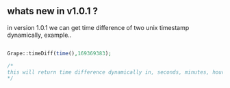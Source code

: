 ## whats new in v1.0.1 ?
in version 1.0.1 we can get time difference of two unix timestamp dynamically, example..

```php

Grape::timeDiff(time(),169369383);

/*
this will return time difference dynamically in, seconds, minutes, hour's and days, example (13 seconds, 2 minutes, 1.45 hour etc..)
*/

```